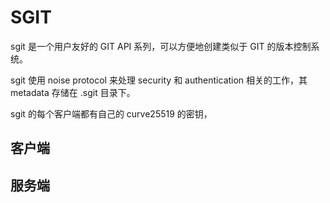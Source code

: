 # SGIT

sgit 是一个用户友好的 GIT API 系列，可以方便地创建类似于 GIT 的版本控制系统。

sgit 使用 noise protocol 来处理 security 和 authentication 相关的工作，其 metadata 存储在 .sgit 目录下。

sgit 的每个客户端都有自己的 curve25519 的密钥，

## 客户端



## 服务端
